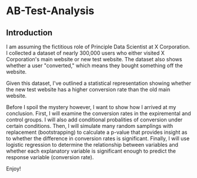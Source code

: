 # AB-Test-Analysis

## Introduction
I am assuming the fictitious role of Principle Data Scientist at X Corporation. I collected a dataset of nearly 300,000 users who either visited X Corporation's main website or new test website. The dataset also shows whether a user "converted," which means they bought something off the website.

Given this dataset, I've outlined a statistical representation showing whether the new test website has a higher conversion rate than the old main website. 

Before I spoil the mystery however, I want to show how I arrived at my conclusion. First, I will examine the conversion rates in the expiremental and control groups. I will also add conditional probalities of conversion under certain conditions. Then, I will simulate many random samplings with replacement (bootstrapping) to calculate a p-value that provides insight as to whether the difference in conversion rates is significant. Finally, I will use logistic regression to determine the relationship between variables and whether each explanatory variable is significant enough to predict the response variable (conversion rate). 

Enjoy!
